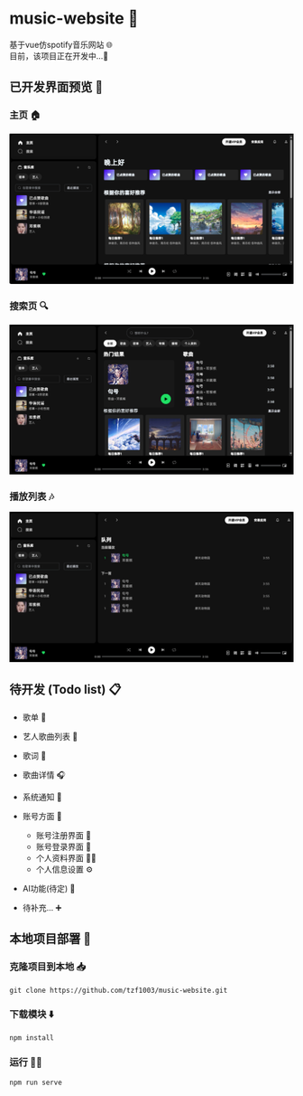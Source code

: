 # music-website 🎵
基于vue仿spotify音乐网站 🌐  
目前，该项目正在开发中...🚧

## 已开发界面预览 👀
### 主页 🏠

![主页](./README_IMG/MainPage.png "主页") 

### 搜索页 🔍
![搜索页](./README_IMG/SearchPage.png "搜索页") 

### 播放列表 🎶
![播放列表](./README_IMG/ListPage.png "播放列表") 

## 待开发 (Todo list) 📋
- 歌单 📝
- 艺人歌曲列表 🎤
- 歌词 📖
- 歌曲详情 🎧
- 系统通知 🔔
- 账号方面 👤
  - 账号注册界面 📝
  - 账号登录界面 🔑
  - 个人资料界面 🧑‍💼
  - 个人信息设置 ⚙️

- AI功能(待定) 🤖
- 待补充... ➕

## 本地项目部署 🚀
### 克隆项目到本地 📥
```
git clone https://github.com/tzf1003/music-website.git
```

### 下载模块 ⬇️
```
npm install
```

### 运行 🏃‍♂️
```
npm run serve
```


